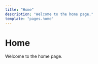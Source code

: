 ```yaml
---
title: "Home"
description: "Welcome to the home page."
template: "pages.home"
---
```


# Home

Welcome to the home page.
